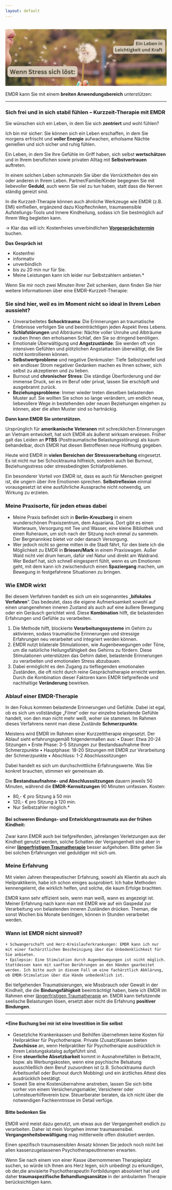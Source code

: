 ```yaml
---
layout: default
---
```

<br/>
<img src="/assets/2024-07-13-EMDR-Kurzzeit-Therapie.jpg" alt="" style="max-width:100%"/>

<p></p>

EMDR kann Sie mit einem **breiten Anwendungsbereich** unterstützen: 

----

### Sich frei und in sich stabil fühlen – Kurzzeit-Therapie mit EMDR
Sie wünschen sich ein Leben, in dem Sie sich **zentriert** und wohl fühlen?  

Ich bin mir sicher: Sie können sich ein Leben erschaffen, in dem Sie morgens erfrischt und **voller Energie** aufwachen, erholsame Nächte genießen und sich sicher und ruhig fühlen. 

Ein Leben, in dem Sie Ihre Gefühle im Griff haben, sich selbst **wertschätzen** und in Ihrem beruflichen sowie privaten Alltag mit **Selbstvertrauen** auftreten. 

In einem solchen Leben schmunzeln Sie über die _Verrücktheiten_ des ein oder anderen in Ihrem Leben. Partner/Familie/Kinder begegnen Sie mit liebevoller **Geduld**, auch  wenn Sie viel zu tun haben, statt dass die Nerven ständig gereizt sind.

In die Kurzzeit-Therapie können auch ähnliche Werkzeuge wie EMDR (z.B. EMI) einfließen, ergänzend dazu Klopftechniken, traumasensible Aufstellungs-Tools und Innere Kindheilung, sodass ich Sie bestmöglich auf Ihrem Weg begleiten kann. 

→ Klar das will ich: Kostenfreies unverbindlichen [**Vorgesprächstermin**](https://traumatherapie.youcanbook.me) buchen.

**Das Gespräch ist**
- Kostenfrei
- informativ
- unverbindlich
- bis zu 20 min nur für Sie.
- Meine Leistungen kann ich leider nur Selbstzahlern anbieten.* 

Wenn Sie mir noch zwei Minuten Ihrer Zeit schenken, dann finden Sie hier weitere Informationen über eine EMDR-Kurzzeit-Therapie: 

### Sie sind hier, weil es im Moment nicht so ideal in Ihrem Leben aussieht?
- Unverarbeitetes **Schocktrauma**: Die Erinnerungen an traumatische Erlebnisse verfolgen Sie und beeinträchtigen jeden Aspekt Ihres Lebens.
- **Schlafstörungen** und Albträume: Nächte voller Unruhe und Albträume rauben Ihnen den erholsamen Schlaf, den Sie so dringend benötigen.
- Emotionale Überwältigung und **Angstzustände**: Sie werden oft von intensiven Gefühlen und plötzlichen Angstattacken überwältigt, die Sie nicht kontrollieren können.
- **Selbstwertprobleme** und negative Denkmuster: Tiefe Selbstzweifel und ein endloser Strom negativer Gedanken machen es Ihnen schwer, sich selbst zu akzeptieren und zu lieben.
- Burnout und **chronischer Stress**: Die ständige Überforderung und der immense Druck, sei es im Beruf oder privat, lassen Sie erschöpft und ausgebrannt zurück.
- **Beziehungsprobleme**: Immer wieder treten dieselben belastenden Muster auf. Sie wollten Sie schon so lange verändern, um endlich neue, liebevollere Wege in bestehenden oder neuen Beziehungen eingehen zu können, aber die alten Muster sind so hartnäckig. 

**Dann kann EMDR Sie unterstützen.**

Ursprünglich für **amerikanische Veteranen** mit schrecklichen Erinnerungen an Vietnam entwickelt, hat sich EMDR als äußerst wirksam erwiesen. Früher galt das Leiden an **PTBS** (Posttraumatische Belastungsstörung) als kaum behandelbar, doch EMDR hat diesen Betroffenen neue Hoffnung gegeben.

Heute wird EMDR in **vielen Bereichen der Stressverarbeitung** eingesetzt. Es ist nicht nur bei Schocktrauma hilfreich, sondern auch bei Burnout, Beziehungsstress oder stressbedingten Schlafproblemen. 

Ein besonderer Vorteil von EMDR ist, dass es auch für Menschen geeignet ist, die ungern über ihre Emotionen sprechen. **Selbstreflexion** einmal vorausgesetzt ist eine ausführliche Aussprache nicht notwendig, um Wirkung zu erzielen.

### Meine Praxisorte, für jeden etwas dabei
- Meine Praxis befindet sich in **Berlin-Kreuzberg** in einem wunderschönen Praxiszentrum, dem Aquariana. Dort gibt es einen Warteraum, Versorgung mit Tee und Wasser, eine kleine Bibliothek und einen Ruheraum, um sich nach der Sitzung noch einmal zu sammeln. Der Bergmannkiez bietet vor oder danach Versorgung. 
- Wer jedoch nicht so gerne mitten in die Stadt fährt, für den biete ich die Möglichkeit zu EMDR in **Briesen/Mark** in einem Praxiswagen. Außer Wald nicht viel drum herum, dafür viel Natur und direkt am Waldrand. Wer Bedarf hat, sich schnell eingesperrt fühlt, wenn es um Emotionen geht, mit dem kann ich zwischendurch einen **Spaziergang** machen, um Bewegung in festgefahrene Situationen zu bringen.

### Wie EMDR wirkt
Bei diesem Verfahren handelt es sich um ein sogenanntes „**bifokales Verfahren**“. Das bedeutet, dass die eigene Aufmerksamkeit sowohl auf einen unangenehmen inneren Zustand als auch auf eine äußere Bewegung oder ein Geräusch gerichtet wird. Diese **Kombination** hilft, die belastenden Erfahrungen und Gefühle zu verarbeiten. 
1.  Die Methode hilft, blockierte **Verarbeitungssysteme** im Gehirn zu aktivieren, sodass traumatische Erinnerungen und stressige Erfahrungen neu verarbeitet und integriert werden können. 
2. EMDR nutzt bilaterale Stimulationen, wie Augenbewegungen oder Töne, um die natürliche Heilungsfähigkeit des Gehirns zu fördern. Diese Stimulationen unterstützen das Gehirn dabei, belastende Erinnerungen zu verarbeiten und emotionalen Stress abzubauen.
3. Dabei ermöglicht es den Zugang zu tiefliegenden emotionalen Zuständen, die oft nicht durch reine Gesprächstherapie erreicht werden. Durch die Kombination dieser Faktoren kann EMDR tiefgreifende und nachhaltige **Veränderung** bewirken.

### Ablauf einer EMDR-Therapie
In den Fokus kommen belastende Erinnerungen und Gefühle. Dabei ist egal, ob es sich um vollständige „Filme“ oder nur einzelne belastende Gefühle handelt, von den man nicht mehr weiß, woher sie stammen. Im Rahmen dieses Verfahrens nennt man diese Zustände **Schmerzpunkte**.

Meistens wird EMDR im Rahmen einer Kurzzeittherapie eingesetzt. Der Ablauf sieht erfahrungsgemäß folgendermaßen aus:
    • Dauer: Etwa 20-24 Sitzungen
    • Erste Phase: 3-5 Sitzungen zur Bestandsaufnahme Ihrer Schmerzpunkte
    • Hauptphase: 18-20 Sitzungen mit EMDR zur Verarbeitung der Schmerzpunkte
    • Abschluss: 1-2 Abschlusssitzungen

Dabei handelt es sich um durchschnittliche Erfahrungswerte. Was Sie konkret brauchen, stimmen wir gemeinsam ab. 

Die **Bestandsaufnahme- und Abschlusssitzungen** dauern jeweils 50 Minuten, während die **EMDR-Kernsitzungen** 90 Minuten umfassen.
Kosten: 
- 80,- € pro Sitzung à 50 min
- 120,- € pro Sitzung à 120 min.
- Nur Selbstzahler möglich.*   

#### Bei schweren Bindungs- und Entwicklungstraumata aus der frühen Kindheit: 
Zwar kann EMDR auch bei tiefgreifenden, jahrelangen Verletzungen aus der Kindheit genutzt werden, solche Schatten der Vergangenheit sind aber in einer [**längerfristigen Traumatherapie**](/2023/02/09/Traumatherapie-in-Berlin.html) besser aufgehoben. Bitte gehen Sie bei solchen Erfahrungen viel geduldiger mit sich um.

### Meine Erfahrung
Mit vielen Jahren therapeutischer Erfahrung, sowohl als Klientin als auch als Heilpraktikerin, habe ich schon einiges ausprobiert. Ich habe Methoden kennengelernt, die wirklich helfen, und solche, die kaum Erfolge brachten. 

EMDR kann sehr effizient sein, wenn man weiß, wann es angezeigt ist. Meiner Erfahrung nach kann man mit EMDR wie auf ein Gaspedal zur Verarbeitung von belastenden inneren Zuständen drücken. Theman, die sonst Wochen bis Monate benötigen, können in Stunden verarbeitet werden.    

### Wann ist EMDR nicht sinnvoll?
    • Schwangerschaft und Herz-Kreislauferkrankungen: EMDR kann ich nur mit einer fachärztlichen Bescheinigung über die Unbedenklichkeit für Sie anbieten.
    • Epilepsie: Eine Stimulation durch Augenbewegungen ist nicht möglich. Stattdessen kann mit sanften Berührungen an den Händen gearbeitet werden. Ich bitte auch in diesem Fall um eine fachärztlich Abklärung, ob EMDR-Stimulation über die Hände unbedenklich ist.  

Bei tiefgehenden Traumatisierungen, wie Missbrauch oder Gewalt in der Kindheit, die die **Bindungsfähigkeit** beeinträchtigt haben, biete ich EMDR im Rahmen einer [längerfristigen Traumatherapie](/2023/02/09/Traumatherapie-in-Berlin.html) an. EMDR kann tiefsitzende seelische Belastungen lösen, ersetzt aber nicht die Erfahrung **positiver Bindungen**.

----
#### *Eine Buchung bei mir ist eine Investition in Sie selbst
- Gesetzliche Krankenkassen und Beihilfen übernehmen keine Kosten für Heilpraktiker für Psychotherapie. Private (Zusatz)Kassen bieten **Zuschüsse** an, wenn Heilpraktiker für Psychotherapie ausdrücklich in ihrem Leistungskatalog aufgeführt sind.
- Eine **steuerliche Absetzbarkeit** kommt in Ausnahmefällen in Betracht, bspw. als Werbungskosten, wenn eine psychische Belsatung ausschließlich dem Beruf zuzuordnen ist (z.B. Schocktrauma durch Arbeitsunfall oder Burnout durch Mobbing) und ein ärztliches Attest dies ausdrücklich bestätigt.
- Soweit Sie eine Kostenübernahme anstreben, lassen Sie sich bitte vorher von einem Versicherungsmakler, Versicherer oder Lohnsteuerhilfeverein bzw. Steuerberater beraten, da ich nicht über die notwendigen Fachkenntnisse im Detail verfüge.

#### Bitte bedenken Sie
EMDR wird meist dazu genutzt, um etwas aus der Vergangenheit endlich zu verarbeiten. Daher ist mein Vorgehen immer traumasensibel. **Vergangenheitsbewältigung** mag mittlerweile offen diskutiert werden.  

Einen spezifisch traumasensiblen Ansatz können Sie jedoch noch nicht bei allen kassenzugelassenen PsychotherapeutInnenen erwarten. 

Wenn Sie nach einem von einer Kasse übernommenen Therapieplatz suchen, so würde ich Ihnen ans Herz legen, sich unbedingt zu erkundigen, ob der,die anvisierte PsychotherapeutIn Fortbildungen absolviert hat und daher **traumaspezifische Behandlungsansätze** in der ambulanten Therapie berücksichtigen kann.


